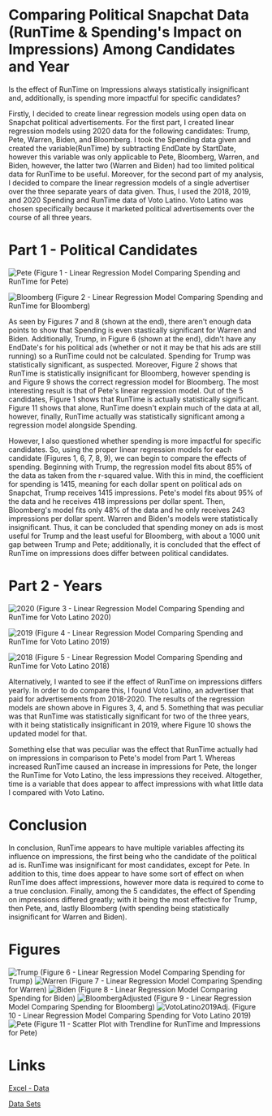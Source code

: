 # Comparing Political Snapchat Data (RunTime & Spending's Impact on Impressions) Among Candidates and Year
Is the effect of RunTime on Impressions always statistically insignificant and, additionally, is spending more impactful for specific candidates?

Firstly, I decided to create linear regression models using open data on Snapchat political advertisements. For the first part, I created linear regression models using 2020 data for the following candidates: Trump, Pete, Warren, Biden, and Bloomberg. I took the Spending data given and created the variable(RunTime) by subtracting EndDate by StartDate, however this variable was only applicable to Pete, Bloomberg, Warren, and Biden, however, the latter two (Warren and Biden) had too limited political data for RunTime to be useful. Moreover, for the second part of my analysis, I decided to compare the linear regression models of a single advertiser over the three separate years of data given. Thus, I used the 2018, 2019, and 2020 Spending and RunTime data of Voto Latino. Voto Latino was chosen specifically because it marketed political advertisements over the course of all three years. 

# Part 1 - Political Candidates
![Pete](LinearRegression_Pete.PNG) (Figure 1 - Linear Regression Model Comparing Spending and RunTime for Pete)

![Bloomberg](LinearRegression_Bloomberg.PNG) (Figure 2 - Linear Regression Model Comparing Spending and RunTime for Bloomberg)

As seen by Figures 7 and 8 (shown at the end), there aren't enough data points to show that Spending is even stastically significant for Warren and Biden. Additionally, Trump, in Figure 6 (shown at the end), didn't have any EndDate's for his political ads (whether or not it may be that his ads are still running) so a RunTime could not be calculated. Spending for Trump was statistically significant, as suspected. Moreover, Figure 2 shows that RunTime is statistically insignificant for Bloomberg, however spending is and Figure 9 shows the correct regression model for Bloomberg. The most interesting result is that of Pete's linear regression model. Out of the 5 candidates, Figure 1 shows that RunTime is actually statistically significant. Figure 11 shows that alone, RunTime doesn't explain much of the data at all, however, finally, RunTime actually was statistically significant among a regression model alongside Spending. 

However, I also questioned whether spending is more impactful for specific candidates. So, using the proper linear regression models for each candidate (Figures 1, 6, 7, 8, 9), we can begin to compare the effects of spending. Beginning with Trump, the regression model fits about 85% of the data as taken from the r-squared value. With this in mind, the coefficient for spending is 1415, meaning for each dollar spent on political ads on Snapchat, Trump receives 1415 impressions. Pete's model fits about 95% of the data and he receives 418 impressions per dollar spent. Then, Bloomberg's model fits only 48% of the data and he only receives 243 impressions per dollar spent. Warren and Biden's models were statistically insignificant. Thus, it can be concluded that spending money on ads is most useful for Trump and the least useful for Bloomberg, with about a 1000 unit gap between Trump and Pete; additionally, it is concluded that the effect of RunTime on impressions does differ between political candidates.

# Part 2 - Years

![2020](LinearRegression_Voto2020.PNG) (Figure 3 - Linear Regression Model Comparing Spending and RunTime for Voto Latino 2020)

![2019](LinearRegression_Voto2019.PNG) (Figure 4 - Linear Regression Model Comparing Spending and RunTime for Voto Latino 2019)

![2018](LinearRegression_Voto2020.PNG) (Figure 5 - Linear Regression Model Comparing Spending and RunTime for Voto Latino 2018)

Alternatively, I wanted to see if the effect of RunTime on impressions differs yearly. In order to do compare this, I found Voto Latino, an advertiser that paid for advertisements from 2018-2020. The results of the regression models are shown above in Figures 3, 4, and 5. Something that was peculiar was that RunTime was statistically significant for two of the three years, with it being statistically insignificant in 2019, where Figure 10 shows the updated model for that. 

Something else that was peculiar was the effect that RunTime actually had on impressions in comparison to Pete's model from Part 1. Whereas increased RunTime caused an increase in impressions for Pete, the longer the RunTime for Voto Latino, the less impressions they received. Altogether, time is a variable that does appear to affect impressions with what little data I compared with Voto Latino. 

# Conclusion

In conclusion, RunTime appears to have multiple variables affecting its influence on impressions, the first being who the candidate of the political ad is. RunTime was insignificant for most candidates, except for Pete. In addition to this, time does appear to have some sort of effect on when RunTime does affect impressions, however more data is required to come to a true conclusion. Finally, among the 5 candidates, the effect of Spending on impressions differed greatly; with it being the most effective for Trump, then Pete, and, lastly Bloomberg (with spending being statistically insignificant for Warren and Biden).

# Figures
![Trump](LinearRegression_Trump.PNG) (Figure 6 - Linear Regression Model Comparing Spending for Trump)
![Warren](LinearRegression_Warren.PNG) (Figure 7 - Linear Regression Model Comparing Spending for Warren)
![Biden](LinearRegression_Biden.PNG) (Figure 8 - Linear Regression Model Comparing Spending for Biden)
![BloombergAdjusted](LinearRegression_BloombergAdj.PNG) (Figure 9 - Linear Regression Model Comparing Spending for Bloomberg)
![VotoLatino2019Adj.](LinearRegression_Voto2019Adj.PNG) (Figure 10 - Linear Regression Model Comparing Spending for Voto Latino 2019)
![Pete](Graph_Pete.PNG) (Figure 11 - Scatter Plot with Trendline for RunTime and Impressions for Pete)

# Links

[Excel - Data](Data.xlsx)

[Data Sets](https://www.snap.com/en-US/political-ads/)
